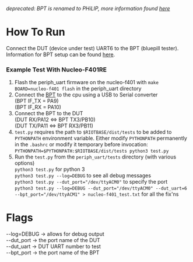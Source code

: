 *deprecated: BPT is renamed to PHiLIP, more information found [here](https://github.com/MrKevinWeiss/PHiLIP)*

How To Run
==========
Connect the DUT (device under test) UART6 to the BPT (bluepill tester).
Information for BPT setup can be found [here](https://github.com/MrKevinWeiss/Testing).

### Example Test With Nucleo-F401RE
1. Flash the periph_uart firmware on the nucleo-f401 with `make BOARD=nucleo-f401 flash` in the periph_uart directory
2. Connect the [BPT](https://github.com/MrKevinWeiss/Testing/blob/master/resources/bptpinout.jpg) to the cpu using a USB to Serial converter</br>
(BPT IF_TX = PA9)</br>
(BPT IF_RX = PA10)
3. Connect the BPT to the DUT</br>
(DUT RX/PA12 <=> BPT TX3/PB10)</br>
(DUT TX/PA11 <=> BPT RX3/PB11)</br>
4. `test.py` requires the path to `$RIOTBASE/dist/tests` to be added to `PYTHONPATH` environment variable. Either modify `PYTHONPATH` permanently in the `.bashrc` or modify it temporary before invocation:</br>
`PYTHONPATH=$PYTHONPATH:$RIOTBASE/dist/tests python3 test.py`
5. Run the `test.py` from the `periph_uart/tests` directory (with various options)</br>
`python3 test.py` for python 3</br>
`python3 test.py --log=DEBUG` to see all debug messages</br>
`python3 test.py --dut_port="/dev/ttyACM0"` to specify the port</br>
`python3 test.py --log=DEBUG --dut_port="/dev/ttyACM0" --dut_uart=6 --bpt_port="/dev/ttyACM1" > nucleo-f401_test.txt` for all the fix'ns</br>

Flags
==========
--log=DEBUG -> allows for debug output</br>
--dut_port -> the port name of the DUT</br>
--dut_uart -> DUT UART number to test</br>
--bpt_port -> the port name of the BPT
